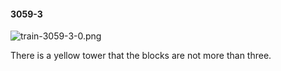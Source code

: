 #### 3059-3
![train-3059-3-0.png](https://github.com/lil-lab/nlvr/raw/master/nlvr/train/images/37/train-3059-3-0.png "train-3059-3-0.png")

There is a yellow tower that the blocks are not more than three.